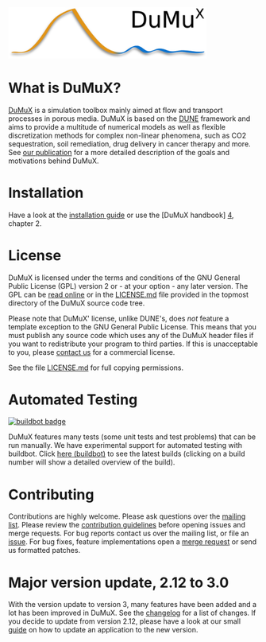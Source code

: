<img src="doc/logo/dumux_logo_hires_whitebg.png" alt="dumux logo" width="400"/>

What is DuMuX?
===============

[DuMuX][0] is a simulation toolbox mainly aimed at flow and transport
processes in porous media. DuMuX is based on the [DUNE][1]
framework and aims to provide a multitude of numerical models as well
as flexible discretization methods for complex non-linear phenomena,
such as CO2 sequestration, soil remediation, drug delivery in cancer
therapy and more. See [our publication][2] for a more detailed
description of the goals and motivations behind DuMuX.


Installation
===============

Have a look at the [installation guide][3] or use the [DuMuX handbook]
[4], chapter 2.


License
========

DuMuX is licensed under the terms and conditions of the GNU General
Public License (GPL) version 2 or - at your option - any later
version. The GPL can be [read online][5] or in the [LICENSE.md](LICENSE.md) file
provided in the topmost directory of the DuMuX source code tree.

Please note that DuMuX' license, unlike DUNE's, does *not* feature a
template exception to the GNU General Public License. This means that
you must publish any source code which uses any of the DuMuX header
files if you want to redistribute your program to third parties. If
this is unacceptable to you, please [contact us][6] for a commercial
license.

See the file [LICENSE.md](LICENSE.md) for full copying permissions.

Automated Testing
==================
[![buildbot badge](https://git.iws.uni-stuttgart.de/buildbot/badges/dumux-master-dune-release26-gcc.svg)](https://git.iws.uni-stuttgart.de/buildbot/#/builders)

DuMuX features many tests (some unit tests and test problems) that can
be run manually. We have experimental support for automated testing with buildbot.
Click <a href="https://git.iws.uni-stuttgart.de/buildbot/#/builders" target="_blank">here (buildbot)</a>
to see the latest builds (clicking on a build
number will show a detailed overview of the build).

Contributing
=============

Contributions are highly welcome. Please ask questions over the [mailing list](mailto:dumux@listserv.uni-stuttgart.de).
Please review the [contribution guidelines](https://git.iws.uni-stuttgart.de/dumux-repositories/dumux/blob/master/CONTRIBUTING.md)
before opening issues and merge requests. For bug reports contact us
over the mailing list, or file an [issue](https://git.iws.uni-stuttgart.de/dumux-repositories/dumux/issues). For bug fixes,
feature implementations open a [merge request](https://git.iws.uni-stuttgart.de/dumux-repositories/dumux/merge_requests)
or send us formatted patches.

Major version update, 2.12 to 3.0
===================================

With the version update to version 3, many features have been added and a lot has been improved in DuMuX. See the
[changelog](https://git.iws.uni-stuttgart.de/dumux-repositories/dumux/blob/master/CHANGELOG.md) for a list of changes.
If you decide to update from version 2.12, please have a look at our small
[guide](https://git.iws.uni-stuttgart.de/dumux-repositories/dumux/wikis/Updating-programs-from-version-2.12-to-version-3.0)
on how to update an application to the new version.

[0]: http://dumux.org
[1]: http://dune-project.org
[2]: http://dumux.org/documents/dumux_awrpaper.pdf
[3]: http://www.dumux.org/installation.php
[4]: http://www.dumux.org/documents/dumux-handbook-2.12.pdf
[5]: http://www.gnu.org/licenses/old-licenses/gpl-2.0.html
[6]: http://www.hydrosys.uni-stuttgart.de/index.en.php
